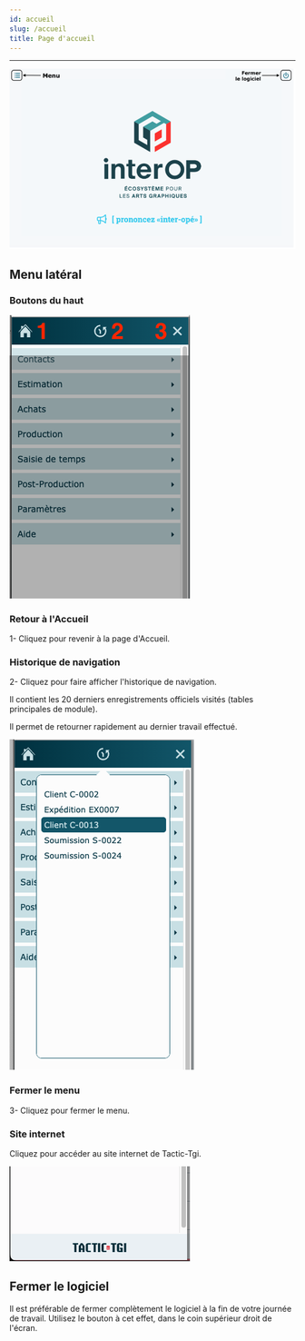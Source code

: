 ```yaml
---
id: accueil
slug: /accueil
title: Page d'accueil
---
```


---

![](../static/img/Accueil_principal.png)

## Menu latéral

### Boutons du haut

![](../static/img/Accueil_1.png)

### Retour à l'Accueil

1- Cliquez pour revenir à la page d'Accueil.

### Historique de navigation

2- Cliquez pour faire afficher l'historique de navigation.

Il contient les 20 derniers enregistrements officiels visités (tables principales de module).

Il permet de retourner rapidement au dernier travail effectué.

![](../static/img/Accueil_2.png)

### Fermer le menu

3- Cliquez pour fermer le menu.

### Site internet

Cliquez pour accéder au site internet de Tactic-Tgi.

![](../static/img/Accueil_4.png)

## Fermer le logiciel

Il est préférable de fermer complètement le logiciel à la fin de votre journée de travail. Utilisez le bouton à cet effet, dans le coin supérieur droit de l'écran.
